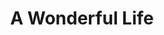 ---
published: false
cancelled: COVID-19
layout: productions
title: A Wonderful Life
year: 2020
image_credit: 
image_alt:
image_caption:
category: musical
details:
  Title: A Wonderful Life (musical) - wiki
  Theatre: The Alhambra Theatre & Dining
  Music: Joe Raposo - wiki
  Lyrics: Sheldon Harnick - wiki
  Book: Sheldon Harnick
  Basis: Based on the 1946 film, It's a Wonderful Life produced and directed by Frank Capra.
  Setting: Bedford Falls
  Website: https://www.alhambrajax.com/show/a-wonderful-life/
showtimes: 
  - 2020-11-25 18:00:00
  - 2020-11-27 18:00:00
  - 2020-11-28 11:00:00
  - 2020-11-28 18:00:00
  - 2020-11-29 12:00:00
  - 2020-11-29 18:00:00
  - 2020-12-01 18:00:00
  - 2020-12-02 11:00:00
  - 2020-12-02 18:00:00
  - 2020-12-03 10:00:00
  - 2020-12-03 18:00:00
  - 2020-12-04 18:00:00
  - 2020-12-05 11:00:00
  - 2020-12-05 18:00:00
  - 2020-12-06 12:00:00
  - 2020-12-06 18:00:00
  - 2020-12-08 18:00:00
  - 2020-12-09 11:00:00
  - 2020-12-09 18:00:00
  - 2020-12-10 10:00:00
  - 2020-12-10 18:00:00
  - 2020-12-11 18:00:00
  - 2020-12-12 11:00:00
  - 2020-12-12 18:00:00
  - 2020-12-13 12:00:00
  - 2020-12-13 18:00:00
  - 2020-12-15 18:00:00
  - 2020-12-16 11:00:00
  - 2020-12-16 18:00:00
  - 2020-12-17 11:00:00
  - 2020-12-17 18:00:00
  - 2020-12-18 18:00:00
  - 2020-12-19 11:00:00
  - 2020-12-19 18:00:00
  - 2020-12-20 12:00:00
  - 2020-12-20 18:00:00
  - 2020-12-22 18:00:00
  - 2020-12-23 11:00:00
  - 2020-12-23 18:00:00
  - 2020-12-24 11:00:00
  - 2020-12-24 18:00:00
external_links:
  A Wonderful Life: https://www.alhambrajax.com/show/a-wonderful-life/
---